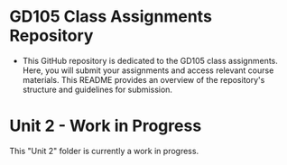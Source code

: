 # GD105 Class Assignments Repository

- This GitHub repository is dedicated to the GD105 class assignments. Here, you will submit your assignments and access relevant course materials. This README provides an overview of the repository's structure and guidelines for submission.


# Unit 2 - Work in Progress

This "Unit 2" folder is currently a work in progress.
